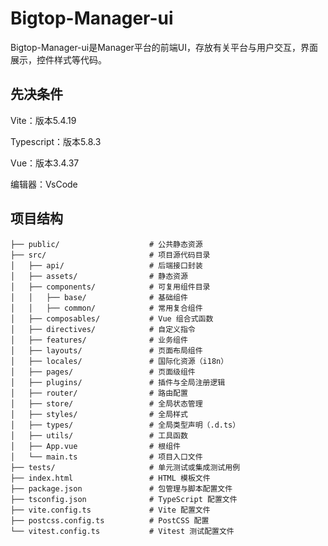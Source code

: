 <!---
   Licensed to the Apache Software Foundation (ASF) under one or more
   contributor license agreements.  See the NOTICE file distributed with
   this work for additional information regarding copyright ownership.
   The ASF licenses this file to You under the Apache License, Version 2.0
   (the "License"); you may not use this file except in compliance with
   the License.  You may obtain a copy of the License at

       http://www.apache.org/licenses/LICENSE-2.0

   Unless required by applicable law or agreed to in writing, software
   distributed under the License is distributed on an "AS IS" BASIS,
   WITHOUT WARRANTIES OR CONDITIONS OF ANY KIND, either express or implied.
   See the License for the specific language governing permissions and
   limitations under the License.
--->

# Bigtop-Manager-ui

Bigtop-Manager-ui是Manager平台的前端UI，存放有关平台与用户交互，界面展示，控件样式等代码。

## 先决条件

Vite：版本5.4.19

Typescript：版本5.8.3

Vue：版本3.4.37

编辑器：VsCode

## 项目结构

```plaintext
├── public/                    # 公共静态资源
├── src/                       # 项目源代码目录
│   ├── api/                   # 后端接口封装
│   ├── assets/                # 静态资源
│   ├── components/            # 可复用组件目录
│   │   ├── base/              # 基础组件
│   │   ├── common/            # 常用复合组件
│   ├── composables/           # Vue 组合式函数
│   ├── directives/            # 自定义指令
│   ├── features/              # 业务组件
│   ├── layouts/               # 页面布局组件
│   ├── locales/               # 国际化资源（i18n）
│   ├── pages/                 # 页面级组件
│   ├── plugins/               # 插件与全局注册逻辑
│   ├── router/                # 路由配置
│   ├── store/                 # 全局状态管理
│   ├── styles/                # 全局样式
│   ├── types/                 # 全局类型声明（.d.ts）
│   ├── utils/                 # 工具函数
│   ├── App.vue                # 根组件
│   └── main.ts                # 项目入口文件
├── tests/                     # 单元测试或集成测试用例
├── index.html                 # HTML 模板文件
├── package.json               # 包管理与脚本配置文件
├── tsconfig.json              # TypeScript 配置文件
├── vite.config.ts             # Vite 配置文件
├── postcss.config.ts          # PostCSS 配置
└── vitest.config.ts           # Vitest 测试配置文件
```
